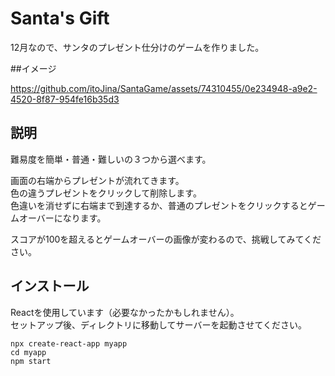 # Santa's Gift

12月なので、サンタのプレゼント仕分けのゲームを作りました。

##イメージ



https://github.com/itoJina/SantaGame/assets/74310455/0e234948-a9e2-4520-8f87-954fe16b35d3



## 説明

難易度を簡単・普通・難しいの３つから選べます。

画面の右端からプレゼントが流れてきます。<br>
色の違うプレゼントをクリックして削除します。<br>
色違いを消せずに右端まで到達するか、普通のプレゼントをクリックするとゲームオーバーになります。<br>

スコアが100を超えるとゲームオーバーの画像が変わるので、挑戦してみてください。

## インストール

Reactを使用しています（必要なかったかもしれません）。 <br>
セットアップ後、ディレクトリに移動してサーバーを起動させてください。

`npx create-react-app myapp` <br>
`cd myapp` <br>
`npm start`
